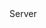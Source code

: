 <function name="WriteBitCoordMP" parent="bf_write" type="classfunc">
	<description>
	</description>
	<realm>Server</realm>
	<args>
		<arg name="value" type="number"></arg>
		<arg name="integral" type="boolean" default="false"></arg>
		<arg name="lowPrecision" type="boolean" default="false"></arg>
	</args>
</function>